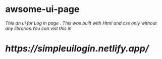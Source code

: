 # awsome-ui-page
<i>This an ui for Log in page . This was built with Html and css only without any libraries.You can vist this in <i>
<h1>https://simpleuilogin.netlify.app/</h1>
